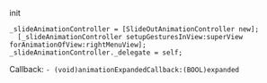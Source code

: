 init
```
_slideAnimationController = [SlideOutAnimationController new];
  [_slideAnimationController setupGesturesInView:superView forAnimationOfView:rightMenuView];
_slideAnimationController._delegate = self;
```

Callback:
`- (void)animationExpandedCallback:(BOOL)expanded`
